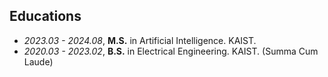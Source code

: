 ## Educations
- *2023.03 - 2024.08*, **M.S.** in Artificial Intelligence. KAIST.
- *2020.03 - 2023.02*, **B.S.** in Electrical Engineering. KAIST. (Summa Cum Laude) 